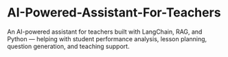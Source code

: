 # AI-Powered-Assistant-For-Teachers
An AI-powered assistant for teachers built with LangChain, RAG, and Python — helping with student performance analysis, lesson planning, question generation, and teaching support.

